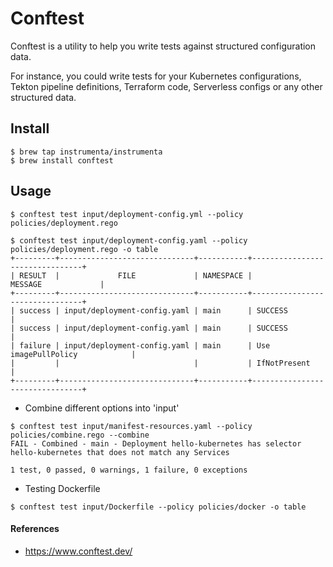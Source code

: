 #  Conftest
Conftest is a utility to help you write tests against structured configuration data. 

For instance, you could write tests for your Kubernetes configurations, Tekton pipeline definitions, Terraform code, Serverless configs or any other structured data.


## Install
```
$ brew tap instrumenta/instrumenta
$ brew install conftest
```

## Usage
```
$ conftest test input/deployment-config.yml --policy policies/deployment.rego

$ conftest test input/deployment-config.yaml --policy policies/deployment.rego -o table
+---------+------------------------------+-----------+--------------------------------+
| RESULT  |             FILE             | NAMESPACE |            MESSAGE             |
+---------+------------------------------+-----------+--------------------------------+
| success | input/deployment-config.yaml | main      | SUCCESS                        |
| success | input/deployment-config.yaml | main      | SUCCESS                        |
| failure | input/deployment-config.yaml | main      | Use imagePullPolicy            |
|         |                              |           | IfNotPresent                   |
+---------+------------------------------+-----------+--------------------------------+

```

* Combine different options into 'input'

```
$ conftest test input/manifest-resources.yaml --policy policies/combine.rego --combine
FAIL - Combined - main - Deployment hello-kubernetes has selector hello-kubernetes that does not match any Services

1 test, 0 passed, 0 warnings, 1 failure, 0 exceptions
```


* Testing Dockerfile
```
$ conftest test input/Dockerfile --policy policies/docker -o table
```





#### References
- https://www.conftest.dev/